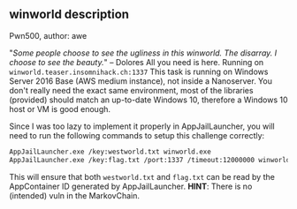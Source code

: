 ## winworld description ##

Pwn500, author: awe

"*Some people choose to see the ugliness in this winworld. The disarray. I choose to see the beauty.*" – Dolores
All you need is here. Running on `winworld.teaser.insomnihack.ch:1337`
This task is running on Windows Server 2016 Base (AWS medium instance), not inside a Nanoserver. You don't really need the exact same environment, most of the libraries (provided) should match an up-to-date Windows 10, therefore a Windows 10 host or VM is good enough.

Since I was too lazy to implement it properly in AppJailLauncher, you will need to run the following commands to setup this challenge correctly:
```bash
AppJailLauncher.exe /key:westworld.txt winworld.exe
AppJailLauncher.exe /key:flag.txt /port:1337 /timeout:12000000 winworld.exe
```

This will ensure that both `westworld.txt` and `flag.txt` can be read by the AppContainer ID generated by AppJailLauncher.
**HINT**: There is no (intended) vuln in the MarkovChain.
